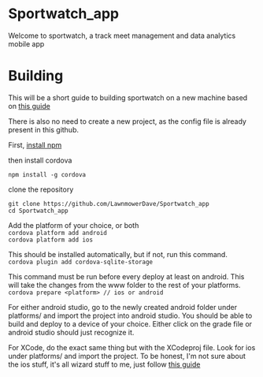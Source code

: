 # Sportwatch_app
Welcome to sportwatch, a track meet management and data analytics mobile app

<h1>Building</h1>

This will be a short guide to building sportwatch on a new machine based on [this guide](https://cordova.apache.org/docs/en/latest/guide/cli/)

There is also no need to create a new project, as the config file is already present in this github.

First, [install npm](https://www.npmjs.com/get-npm)

then install cordova

`npm install -g cordova`

clone the repository

```
git clone https://github.com/LawnmowerDave/Sportwatch_app
cd Sportwatch_app
```

Add the platform of your choice, or both <br>
`cordova platform add android` <br>
`cordova platform add ios`

This should be installed automatically, but if not, run this command. <br>
`cordova plugin add cordova-sqlite-storage`

This command must be run before every deploy at least on android. This will take the changes from the www folder to the rest
of your platforms.<br>
`cordova prepare <platform> // ios or android`

For either android studio, go to the newly created android folder under platforms/ and import the project into android studio.
You should be able to build and deploy to a device of your choice. Either click on the grade file or android studio should just recognize it.

For XCode, do the exact same thing but with the XCodeproj file. Look for ios under platforms/ and import the project. 
To be honest, I'm not sure about the ios stuff, it's all wizard stuff to me, just follow [this guide](https://cordova.apache.org/docs/en/2.5.0/guide/getting-started/ios/)
